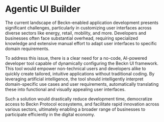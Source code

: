 # Agentic UI Builder

The current landscape of Beckn-enabled application development presents significant challenges, particularly in customizing user interfaces across diverse sectors like energy, retail, mobility, and more. Developers and businesses often face substantial overhead, requiring specialized knowledge and extensive manual effort to adapt user interfaces to specific domain requirements.

To address this issue, there is a clear need for a no-code, AI-powered developer tool capable of dynamically configuring the Beckn UI framework. This tool would empower non-technical users and developers alike to quickly create tailored, intuitive applications without traditional coding. By leveraging artificial intelligence, the tool should intelligently interpret domain-specific use cases and user requirements, automatically translating these into functional and visually appealing user interfaces.

Such a solution would drastically reduce development time, democratize access to Beckn Protocol ecosystems, and facilitate rapid innovation across various sectors, ultimately enabling a broader range of businesses to participate efficiently in the digital economy.
